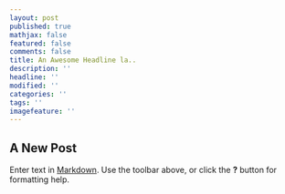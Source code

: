 ```yaml
---
layout: post
published: true
mathjax: false
featured: false
comments: false
title: An Awesome Headline la..
description: ''
headline: ''
modified: ''
categories: ''
tags: ''
imagefeature: ''
---
```

## A New Post

Enter text in [Markdown](http://daringfireball.net/projects/markdown/). Use the toolbar above, or click the **?** button for formatting help.
